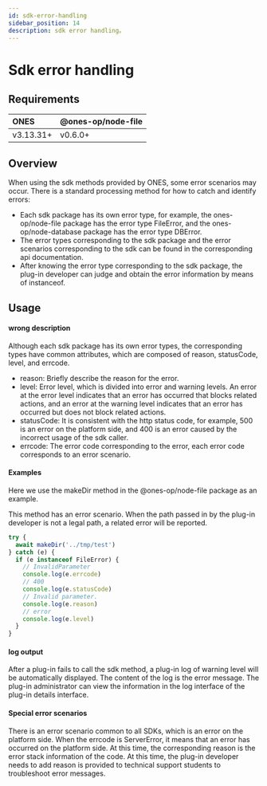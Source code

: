 ```yaml
---
id: sdk-error-handling
sidebar_position: 14
description: sdk error handling。
---
```


# Sdk error handling

## Requirements

| ONES      | @ones-op/node-file |
| :-------- | :----------------- |
| v3.13.31+ | v0.6.0+            |

## Overview

When using the sdk methods provided by ONES, some error scenarios may occur. There is a standard processing method for how to catch and identify errors:

- Each sdk package has its own error type, for example, the ones-op/node-file package has the error type FileError, and the ones-op/node-database package has the error type DBError.
- The error types corresponding to the sdk package and the error scenarios corresponding to the sdk can be found in the corresponding api documentation.
- After knowing the error type corresponding to the sdk package, the plug-in developer can judge and obtain the error information by means of instanceof.

## Usage

#### wrong description

Although each sdk package has its own error types, the corresponding types have common attributes, which are composed of reason, statusCode, level, and errcode.

- reason: Briefly describe the reason for the error.
- level: Error level, which is divided into error and warning levels. An error at the error level indicates that an error has occurred that blocks related actions, and an error at the warning level indicates that an error has occurred but does not block related actions.
- statusCode: It is consistent with the http status code, for example, 500 is an error on the platform side, and 400 is an error caused by the incorrect usage of the sdk caller.
- errcode: The error code corresponding to the error, each error code corresponds to an error scenario.

#### Examples

Here we use the makeDir method in the @ones-op/node-file package as an example.

This method has an error scenario. When the path passed in by the plug-in developer is not a legal path, a related error will be reported.

```typescript
try {
  await makeDir('../tmp/test')
} catch (e) {
  if (e instanceof FileError) {
    // InvalidParameter
    console.log(e.errcode)
    // 400
    console.log(e.statusCode)
    // Invalid parameter.
    console.log(e.reason)
    // error
    console.log(e.level)
  }
}
```

#### log output

After a plug-in fails to call the sdk method, a plug-in log of warning level will be automatically displayed. The content of the log is the error message. The plug-in administrator can view the information in the log interface of the plug-in details interface.

#### Special error scenarios

There is an error scenario common to all SDKs, which is an error on the platform side. When the errcode is ServerError, it means that an error has occurred on the platform side. At this time, the corresponding reason is the error stack information of the code. At this time, the plug-in developer needs to add reason is provided to technical support students to troubleshoot error messages.
